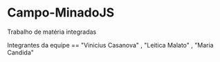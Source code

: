 # Campo-MinadoJS

Trabalho de matéria integradas

Integrantes da equipe == "Vinicius Casanova" , "Leitica Malato" , "Maria Candida"
